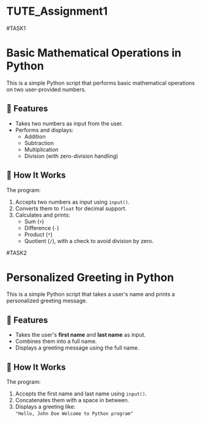 # TUTE_Assignment1
#TASK1

# Basic Mathematical Operations in Python

This is a simple Python script that performs basic mathematical operations on two user-provided numbers.

## 📌 Features

- Takes two numbers as input from the user.
- Performs and displays:
  - Addition
  - Subtraction
  - Multiplication
  - Division (with zero-division handling)

## 🧠 How It Works

The program:
1. Accepts two numbers as input using `input()`.
2. Converts them to `float` for decimal support.
3. Calculates and prints:
   - Sum (`+`)
   - Difference (`-`)
   - Product (`*`)
   - Quotient (`/`), with a check to avoid division by zero.



#TASK2

# Personalized Greeting in Python

This is a simple Python script that takes a user's name and prints a personalized greeting message.

## 📌 Features

- Takes the user's **first name** and **last name** as input.
- Combines them into a full name.
- Displays a greeting message using the full name.

## 🧠 How It Works

The program:
1. Accepts the first name and last name using `input()`.
2. Concatenates them with a space in between.
3. Displays a greeting like:  
   `"Hello, John Doe Welcome to Python program"`



